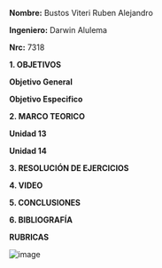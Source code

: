 **Nombre:** Bustos Viteri Ruben Alejandro

**Ingeniero:** Darwin Alulema

**Nrc:** 7318

**1. OBJETIVOS**

**Objetivo General**

**Objetivo Especifico**

**2. MARCO TEORICO**

**Unidad 13**

**Unidad 14**

**3. RESOLUCIÓN DE EJERCICIOS**

**4. VIDEO**

**5. CONCLUSIONES**

**6. BIBLIOGRAFÍA**

**RUBRICAS**

![image](https://user-images.githubusercontent.com/105680588/185482437-5326df39-651d-4a99-8eac-c14fe869895f.png)
